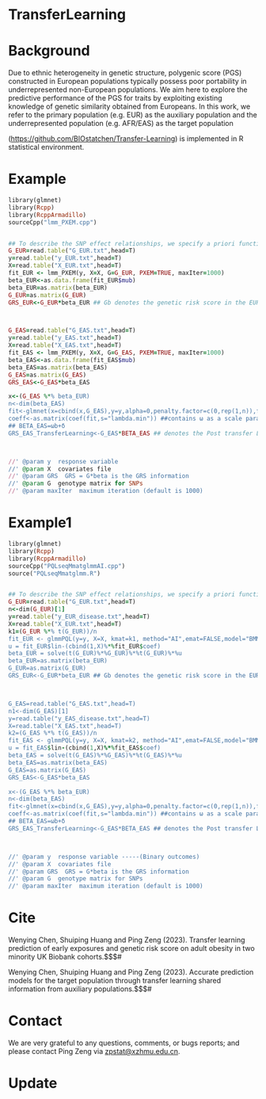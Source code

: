 # TransferLearning


# Background
Due to ethnic heterogeneity in genetic structure, polygenic score (PGS) constructed in European populations typically possess poor portability in underrepresented non-European populations. We aim here to explore the predictive performance of the PGS for traits by exploiting existing knowledge of genetic similarity obtained from Europeans. In this work, we refer to the primary population (e.g. EUR) as the auxiliary population and the underrepresented population (e.g. AFR/EAS) as the target population

(https://github.com/BIOstatchen/Transfer-Learning) is implemented in R statistical environment.


# Example
```ruby
library(glmnet)
library(Rcpp)
library(RcppArmadillo)
sourceCpp("lmm_PXEM.cpp")


## To describe the SNP effect relationships, we specify a priori functions for SNP effects in Asian populations as follows：β=ωb+δ 
G_EUR=read.table("G_EUR.txt",head=T)
y=read.table("y_EUR.txt",head=T)
X=read.table("X_EUR.txt",head=T)
fit_EUR <- lmm_PXEM(y, X=X, G=G_EUR, PXEM=TRUE, maxIter=1000)
beta_EUR<-as.data.frame(fit_EUR$mub)
beta_EUR=as.matrix(beta_EUR) 
G_EUR=as.matrix(G_EUR)
GRS_EUR<-G_EUR*beta_EUR ## Gb denotes the genetic risk score in the EUR model.



G_EAS=read.table("G_EAS.txt",head=T)
y=read.table("y_EAS.txt",head=T)
X=read.table("X_EAS.txt",head=T)
fit_EAS <- lmm_PXEM(y, X=X, G=G_EAS, PXEM=TRUE, maxIter=1000)
beta_EAS<-as.data.frame(fit_EAS$mub)
beta_EAS=as.matrix(beta_EAS)
G_EAS=as.matrix(G_EAS)
GRS_EAS<-G_EAS*beta_EAS

x<-(G_EAS %*% beta_EUR)
n<-dim(beta_EAS)
fit<-glmnet(x=cbind(x,G_EAS),y=y,alpha=0,penalty.factor=c(0,rep(1,n)),family="gaussian",standardize=TRUE)
coeff<-as.matrix(coef(fit,s="lambda.min")) ##contains ω as a scale parameter and δ as a vector of target-specific influences that follow a normal distribution.
## BETA_EAS=ωb+δ
GRS_EAS_TransferLearning<-G_EAS*BETA_EAS ## denotes the Post transfer Learning genetic risk score in EAS.



//' @param y  response variable
//' @param X  covariates file
//' @param GRS  GRS = G*beta is the GRS information
//' @param G  genotype matrix for SNPs
//' @param maxIter  maximum iteration (default is 1000)

```

# Example1
```ruby
library(glmnet)
library(Rcpp)
library(RcppArmadillo)
sourceCpp("PQLseqMmatglmmAI.cpp")
source("PQLseqMmatglmm.R")


## To describe the SNP effect relationships, we specify a priori functions for SNP effects in Asian populations as follows：β=ωb+δ 
G_EUR=read.table("G_EUR.txt",head=T)
n<-dim(G_EUR)[1]
y=read.table("y_EUR_disease.txt",head=T)
X=read.table("X_EUR.txt",head=T)
k1=(G_EUR %*% t(G_EUR))/n
fit_EUR <- glmmPQL(y=y, X=X, kmat=k1, method="AI",emat=FALSE,model="BMM",verbose=TRUE,maxiter=1000)
u = fit_EUR$lin-(cbind(1,X)%*%fit_EUR$coef)
beta_EUR = solve(t(G_EUR)%*%G_EUR)%*%t(G_EUR)%*%u
beta_EUR=as.matrix(beta_EUR) 
G_EUR=as.matrix(G_EUR)
GRS_EUR<-G_EUR*beta_EUR ## Gb denotes the genetic risk score in the EUR model.



G_EAS=read.table("G_EAS.txt",head=T)
n1<-dim(G_EAS)[1]
y=read.table("y_EAS_disease.txt",head=T)
X=read.table("X_EAS.txt",head=T)
k2=(G_EAS %*% t(G_EAS))/n
fit_EAS <- glmmPQL(y=y, X=X, kmat=k2, method="AI",emat=FALSE,model="BMM",verbose=TRUE,maxiter=1000)
u = fit_EAS$lin-(cbind(1,X)%*%fit_EAS$coef)
beta_EAS = solve(t(G_EAS)%*%G_EAS)%*%t(G_EAS)%*%u
beta_EAS=as.matrix(beta_EAS)
G_EAS=as.matrix(G_EAS)
GRS_EAS<-G_EAS*beta_EAS

x<-(G_EAS %*% beta_EUR)
n<-dim(beta_EAS)
fit<-glmnet(x=cbind(x,G_EAS),y=y,alpha=0,penalty.factor=c(0,rep(1,n)),family="gaussian",standardize=TRUE)
coeff<-as.matrix(coef(fit,s="lambda.min")) ##contains ω as a scale parameter and δ as a vector of target-specific influences that follow a normal distribution.
## BETA_EAS=ωb+δ
GRS_EAS_TransferLearning<-G_EAS*BETA_EAS ## denotes the Post transfer Learning genetic risk score in EAS.



//' @param y  response variable -----(Binary outcomes)
//' @param X  covariates file
//' @param GRS  GRS = G*beta is the GRS information
//' @param G  genotype matrix for SNPs
//' @param maxIter  maximum iteration (default is 1000)

```
# Cite
Wenying Chen, Shuiping Huang and Ping Zeng (2023). Transfer learning prediction of early exposures and genetic risk score on adult obesity in two minority UK Biobank cohorts.$$$#

Wenying Chen, Shuiping Huang and Ping Zeng (2023). Accurate prediction models for the target population through transfer learning shared information from auxiliary populations.$$$#


# Contact
We are very grateful to any questions, comments, or bugs reports; and please contact Ping Zeng via zpstat@xzhmu.edu.cn.


# Update
